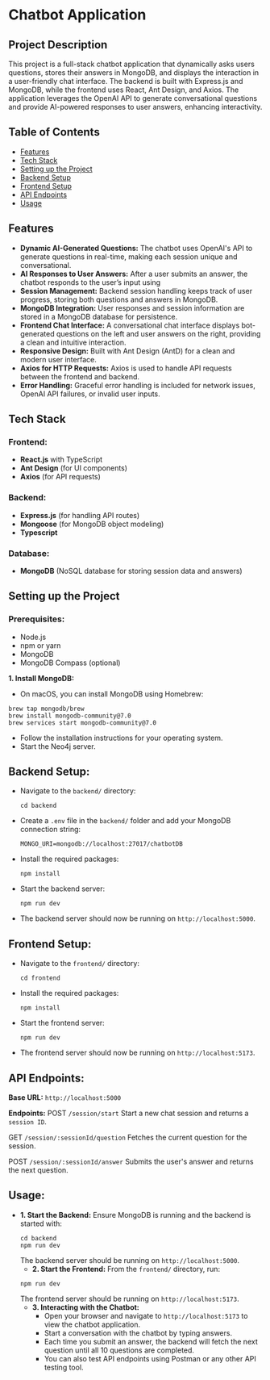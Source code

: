 # Chatbot Application

## Project Description

This project is a full-stack chatbot application that dynamically asks users questions, stores their answers in MongoDB, and displays the interaction in a user-friendly chat interface. The backend is built with Express.js and MongoDB, while the frontend uses React, Ant Design, and Axios. The application leverages the OpenAI API to generate conversational questions and provide AI-powered responses to user answers, enhancing interactivity.

## Table of Contents

- [Features](#Features)
- [Tech Stack](#Tech-Stack)
- [Setting up the Project](#Setting-up-the-Project)
- [Backend Setup](#backend-setup)
- [Frontend Setup](#frontend-setup)
- [API Endpoints](#API-Endpoints)
- [Usage](#Usage)

## Features

- **Dynamic AI-Generated Questions:** The chatbot uses OpenAI's API to generate questions in real-time, making each session unique and conversational.
- **AI Responses to User Answers:** After a user submits an answer, the chatbot responds to the user’s input using
- **Session Management:** Backend session handling keeps track of user progress, storing both questions and answers in MongoDB.
- **MongoDB Integration:** User responses and session information are stored in a MongoDB database for persistence.
- **Frontend Chat Interface:** A conversational chat interface displays bot-generated questions on the left and user answers on the right, providing a clean and intuitive interaction.
- **Responsive Design:** Built with Ant Design (AntD) for a clean and modern user interface.
- **Axios for HTTP Requests:** Axios is used to handle API requests between the frontend and backend.
- **Error Handling:** Graceful error handling is included for network issues, OpenAI API failures, or invalid user inputs.

## Tech Stack

### Frontend:

- **React.js** with TypeScript
- **Ant Design** (for UI components)
- **Axios** (for API requests)

### Backend:

- **Express.js** (for handling API routes)
- **Mongoose** (for MongoDB object modeling)
- **Typescript**

### Database:

- **MongoDB** (NoSQL database for storing session data and answers)

## Setting up the Project

### Prerequisites:

- Node.js
- npm or yarn
- MongoDB
- MongoDB Compass (optional)

**1. Install MongoDB:**

- On macOS, you can install MongoDB using Homebrew:

```
brew tap mongodb/brew
brew install mongodb-community@7.0
brew services start mongodb-community@7.0
```

- Follow the installation instructions for your operating system.
- Start the Neo4j server.

## Backend Setup:

- Navigate to the `backend/` directory:
  ```
  cd backend
  ```
- Create a `.env` file in the `backend/` folder and add your MongoDB connection string:
  ```
  MONGO_URI=mongodb://localhost:27017/chatbotDB
  ```
- Install the required packages:
  ```
  npm install
  ```
- Start the backend server:
  ```
  npm run dev
  ```
- The backend server should now be running on `http://localhost:5000`.

## Frontend Setup:

- Navigate to the `frontend/` directory:
  ```
  cd frontend
  ```
- Install the required packages:
  ```
  npm install
  ```
- Start the frontend server:
  ```
  npm run dev
  ```
- The frontend server should now be running on `http://localhost:5173`.

## API Endpoints:

**Base URL:** `http://localhost:5000`

**Endpoints:**
POST `/session/start`
Start a new chat session and returns a `session ID`.

GET `/session/:sessionId/question`
Fetches the current question for the session.

POST `/session/:sessionId/answer`
Submits the user's answer and returns the next question.

## Usage:

- **1. Start the Backend:** Ensure MongoDB is running and the backend is started with:
  ```
  cd backend
  npm run dev
  ```
  The backend server should be running on `http://localhost:5000`.
  - **2. Start the Frontend:** From the `frontend/` directory, run:
  ```
  npm run dev
  ```
  The frontend server should be running on `http://localhost:5173`.
  - **3. Interacting with the Chatbot:**
    - Open your browser and navigate to `http://localhost:5173` to view the chatbot application.
    - Start a conversation with the chatbot by typing answers.
    - Each time you submit an answer, the backend will fetch the next question until all 10 questions are completed.
    - You can also test API endpoints using Postman or any other API testing tool.
